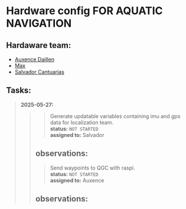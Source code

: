 # Hardware config FOR AQUATIC NAVIGATION



## Hardaware team:
- [Auxence Daillen](https://www.linkedin.com/in/auxence-daillen-32aab7226/)
- [Max](https://www.linkedin.com/in/nouhaila-elmalouli-46517a208/)
- [Salvador Cantuarias](https://www.linkedin.com/in/salvador-cantuarias-bb5715268/?locale=en_US)

## Tasks:
>**2025-05-27:** <br>
>>>Generate updatable variables containing imu and gps data for localization team.<br>
>>>**status:** `NOT STARTED`<br>
>>>**assigned to:** Salvador<br>
>>
>>**observations:** <br>
>>-
>>
>>>Send waypoints to QGC with raspi.<br>
>>>**status:** `NOT STARTED`<br>
>>>**assigned to:** Auxence<br>
>>
>>**observations:** <br>
>>-
